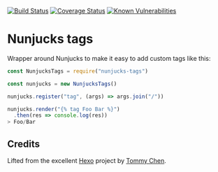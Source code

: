 [![Build Status](https://travis-ci.org/gaggle/nunchucks-tags.svg?branch=enable-travis)](https://travis-ci.org/gaggle/nunchucks-tags)
[![Coverage Status](https://coveralls.io/repos/github/gaggle/nunchucks-tags/badge.svg?branch=enable-travis)](https://coveralls.io/github/gaggle/nunchucks-tags?branch=enable-travis)
[![Known Vulnerabilities](https://snyk.io/test/github/gaggle/nunchucks-tags/badge.svg)](https://snyk.io/test/github/gaggle/nunchucks-tags)

# Nunjucks tags
Wrapper around Nunjucks to make it easy to add custom tags like this:

```javascript
const NunjucksTags = require("nunjucks-tags")

const nunjucks = new NunjucksTags()

nunjucks.register("tag", (args) => args.join("/"))

nunjucks.render("{% tag Foo Bar %}")
  .then(res => console.log(res))
> Foo/Bar
```

## Credits
Lifted from the excellent [Hexo] project by [Tommy Chen].

[Hexo]: https://hexo.io
[Tommy Chen]: https://github.com/tommy351
